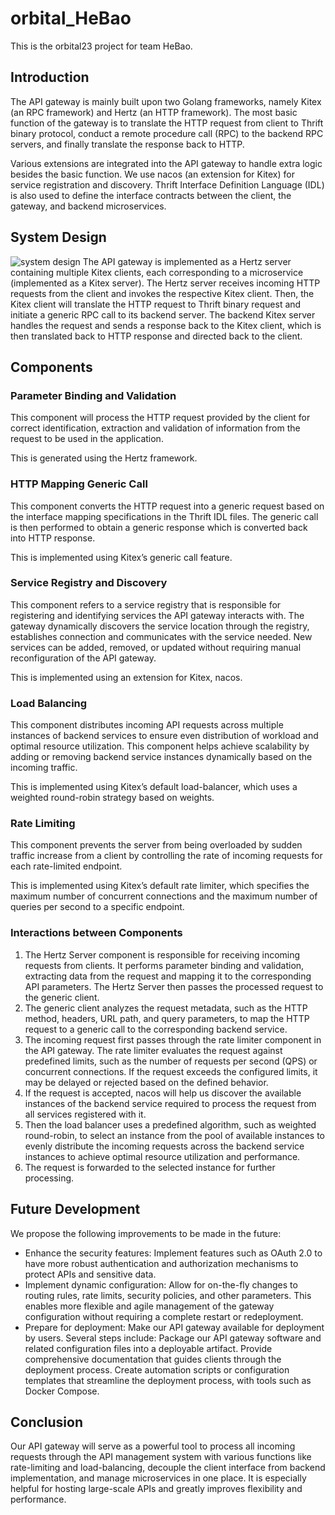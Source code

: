 # orbital_HeBao
This is the orbital23 project for team HeBao.

## Introduction
The API gateway is mainly built upon two Golang frameworks, namely Kitex (an RPC framework) and Hertz (an HTTP framework). The most basic function of the gateway is to translate the HTTP request from client to Thrift binary protocol, conduct a remote procedure call (RPC) to the backend RPC servers, and finally translate the response back to HTTP. 

Various extensions are integrated into the API gateway to handle extra logic besides the basic function. We use nacos (an extension for Kitex) for service registration and discovery. Thrift Interface Definition Language (IDL) is also used to define the interface contracts between the client, the gateway, and backend microservices. 

## System Design
![system design](https://github.com/Linda-ui/orbital_HeBao/assets/83194176/9236f888-f401-4567-a58d-53cb6219ca62)
The API gateway is implemented as a Hertz server containing multiple Kitex clients, each corresponding to a microservice (implemented as a Kitex server). The Hertz
server receives incoming HTTP requests from the client and invokes the respective Kitex client. Then, the Kitex client will translate the HTTP request to Thrift binary request and initiate a generic RPC call to its backend server. The backend Kitex server handles the request and sends a response back to the Kitex client, which is then translated back to HTTP response and directed back to the client. 

## Components
### Parameter Binding and Validation

This component will process the HTTP request provided by the client for correct identification, extraction and validation of information from the request to be used in the application.

This is generated using the Hertz framework.

### HTTP Mapping Generic Call
This component converts the HTTP request into a generic request based on the interface mapping specifications in the Thrift IDL files. The generic call is then performed to obtain a generic response which is converted back into HTTP response.

This is implemented using Kitex’s generic call feature.

### Service Registry and Discovery
This component refers to a service registry that is responsible for registering and identifying services the API gateway interacts with. The gateway dynamically discovers the service location through the registry, establishes connection and communicates with the service needed. New services can be added, removed, or updated without requiring manual reconfiguration of the API gateway.

This is implemented using an extension for Kitex, nacos.

### Load Balancing
This component distributes incoming API requests across multiple instances of backend services to ensure even distribution of workload and optimal resource utilization. This component helps achieve scalability by adding or removing backend service instances dynamically based on the incoming traffic.

This is implemented using Kitex’s default load-balancer, which uses a weighted round-robin strategy based on weights.

### Rate Limiting
This component prevents the server from being overloaded by sudden traffic increase from a client by controlling the rate of incoming requests for each rate-limited endpoint.

This is implemented using Kitex’s default rate limiter, which specifies the maximum number of concurrent connections and the maximum number of queries per second to a specific endpoint.

### Interactions between Components
1. The Hertz Server component is responsible for receiving incoming requests from clients. It performs parameter binding and validation, extracting data from the request and mapping it to the corresponding API parameters. The Hertz Server then passes the processed request to the generic client.
2. The generic client analyzes the request metadata, such as the HTTP method, headers, URL path, and query parameters, to map the HTTP request to a generic call to the corresponding backend service.
3. The incoming request first passes through the rate limiter component in the API gateway. The rate limiter evaluates the request against predefined limits, such as the number of requests per second (QPS) or concurrent connections. If the request exceeds the configured limits, it may be delayed or rejected based on the defined behavior.
4. If the request is accepted, nacos will help us discover the available instances of the backend service required to process the request from all services registered with it.
5. Then the load balancer uses a predefined algorithm, such as weighted round-robin, to select an instance from the pool of available instances to evenly distribute the incoming requests across the backend service instances to achieve optimal resource utilization and performance.
6. The request is forwarded to the selected instance for further processing. 

## Future Development
We propose the following improvements to be made in the future:
- Enhance the security features:
Implement features such as OAuth 2.0 to have more robust authentication and authorization mechanisms to protect APIs and sensitive data.
- Implement dynamic configuration: 
Allow for on-the-fly changes to routing rules, rate limits, security policies, and other parameters. This enables more flexible and agile management of the gateway configuration without requiring a complete restart or redeployment.
- Prepare for deployment:
Make our API gateway available for deployment by users. Several steps include: Package our API gateway software and related configuration files into a deployable artifact. Provide comprehensive documentation that guides clients through the deployment process. Create automation scripts or configuration templates that streamline the deployment process, with tools such as Docker Compose.

## Conclusion
Our API gateway will serve as a powerful tool to process all incoming requests through the API management system with various functions like rate-limiting and load-balancing, decouple the client interface from backend implementation, and manage microservices in one place. It is especially helpful for hosting large-scale APIs and greatly improves flexibility and performance. 
